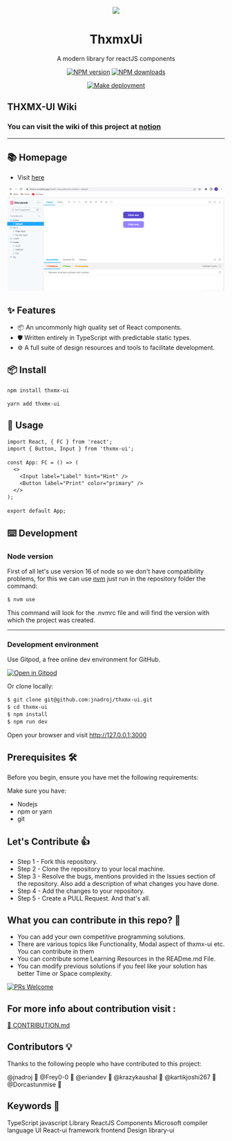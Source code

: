<p align="center">
  <a href="https://thxmx-ui.netlify.app/">
    <img width="200" src="https://www.npmjs.com/npm-avatar/eyJhbGciOiJIUzI1NiIsInR5cCI6IkpXVCJ9.eyJhdmF0YXJVUkwiOiJodHRwczovL3MuZ3JhdmF0YXIuY29tL2F2YXRhci8xODRhYjI2YmI1YWY5NWI0NDUwZDU5ZTkxMDJmZmU4Nj9zaXplPTQ5NiZkZWZhdWx0PXJldHJvIn0.jflG92OORasQnbyRID5jAj1Znw_6XUZvxBU90BIujI8">
  </a>
</p>

<h1 align="center">ThxmxUi</h1>

<div align="center">

A modern library for reactJS components

[![NPM version][npm-image]][npm-url] [![NPM downloads][download-image]][download-url]

[npm-image]: https://img.shields.io/npm/v/thxmx-ui?style=for-the-badge
[npm-url]: https://www.npmjs.com/package/thxmx-ui
[download-image]: https://img.shields.io/npm/dm/thxmx-ui.svg?style=for-the-badge
[download-url]: https://npmjs.org/package/thxmx-ui

</div>

<div align="center">

[![Make deployment](https://github.com/jnadroj/thxmx-ui/actions/workflows/deployment.yml/badge.svg)](https://github.com/jnadroj/thxmx-ui/actions/workflows/deployment.yml)

</div>

## THXMX-UI Wiki

### **You can visit the wiki of this project at [notion](https://painted-vulcanodon-ee2.notion.site/THXMX-UI-Wiki-5dca2bd661e7451e8b37badc4c264d5b)**

---

## 📚 Homepage

- Visit [here](https://thxmx-ui.netlify.app/)

![s2](<./public/assets/Screenshot%20(185).png>)

## ✨ Features

- 📦 An uncommonly high quality set of React components.
- 🛡 Written entirely in TypeScript with predictable static types.
- ⚙️ A full suite of design resources and tools to facilitate development.

## 📦 Install

```bash
npm install thxmx-ui
```

```bash
yarn add thxmx-ui
```

## 🔨 Usage

```tsx
import React, { FC } from 'react';
import { Button, Input } from 'thxmx-ui';

const App: FC = () => (
  <>
    <Input label="Label" hint="Hint" />
    <Button label="Print" color="primary" />
  </>
);

export default App;
```

## ⌨️ Development

### Node version

First of all let's use version 16 of node so we don't have compatibility problems, for this we can use [nvm](https://github.com/nvm-sh/nvm#installing-and-updating) just run in the repository folder the command:

```bash
$ nvm use
```

This command will look for the .nvmrc file and will find the version with which the project was created.

---

### Development environment

Use Gitpod, a free online dev environment for GitHub.

[![Open in Gitpod](https://gitpod.io/button/open-in-gitpod.svg)](https://gitpod.io/#https://github.com/jnadroj/thxmx-ui)

Or clone locally:

```bash
$ git clone git@github.com:jnadroj/thxmx-ui.git
$ cd thxmx-ui
$ npm install
$ npm run dev
```

Open your browser and visit http://127.0.0.1:3000

## Prerequisites 🛠️

Before you begin, ensure you have met the following requirements:

Make sure you have:

- Nodejs
- npm or yarn
- git

## Let's Contribute 👍

- Step 1 - Fork this repository.
- Step 2 - Clone the repository to your local machine.
- Step 3 - Resolve the bugs, mentions provided in the Issues section of the repository. Also add a description of what changes you have done.
- Step 4 - Add the changes to your repository.
- Step 5 - Create a PULL Request. And that's all.

## What you can contribute in this repo? 👊

- You can add your own competitive programming solutions.
- There are various topics like Functionality, Modal aspect of thxmx-ui etc. You can contribute in them
- You can contribute some Learning Resources in the READme.md File.
- You can modify previous solutions if you feel like your solution has better Time or Space complexity.

[![PRs Welcome](https://img.shields.io/badge/PRs-welcome-brightgreen.svg?style=flat-square)](http://makeapullrequest.com)

## For more info about contribution visit :

<a href="https://github.com/jnadroj/thxmx-ui/blob/master/CONTRIBUTING.md">🔗 CONTRIBUTION.md</a>

## Contributors 💡

Thanks to the following people who have contributed to this project:

@jnadroj 📖
@Frey0-0 🐛
@eriandev 🐛
@krazykaushal 🐛
@kartikjoshi267 🐛
@Dorcastunmise 🐛

## Keywords 🤌

TypeScript javascript Library ReactJS Components Microsoft compiler language UI React-ui framework
frontend Design library-ui
